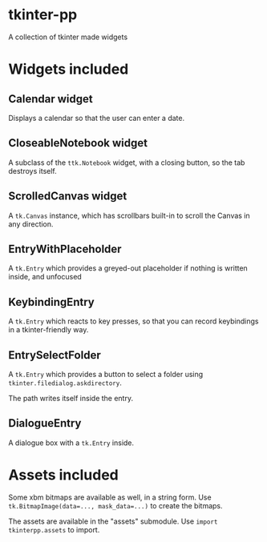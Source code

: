 # tkinter-pp
A collection of tkinter made widgets

# Widgets included

## Calendar widget
Displays a calendar so that the user can enter a date.

## CloseableNotebook widget
A subclass of the `ttk.Notebook` widget, with a closing button, so the tab destroys itself.

## ScrolledCanvas widget 
A `tk.Canvas` instance, which has scrollbars built-in to scroll the Canvas in any direction.

## EntryWithPlaceholder
A `tk.Entry` which provides a greyed-out placeholder if nothing is written inside, and unfocused

## KeybindingEntry
A `tk.Entry` which reacts to key presses, so that you can record keybindings in a tkinter-friendly way.

## EntrySelectFolder
A `tk.Entry` which provides a button to select a folder using `tkinter.filedialog.askdirectory`.

The path writes itself inside the entry.

## DialogueEntry
A dialogue box with a `tk.Entry` inside.


# Assets included

Some xbm bitmaps are available as well, in a string form. Use `tk.BitmapImage(data=..., mask_data=...)` to create the bitmaps.

The assets are available in the "assets" submodule. Use `import tkinterpp.assets` to import.